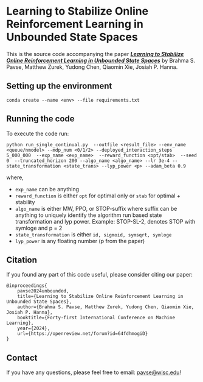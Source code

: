 # Learning to Stabilize Online Reinforcement Learning in Unbounded State Spaces

This is the source code accompanying the paper [***Learning to Stabilize Online Reinforcement Learning in Unbounded State Spaces***](https://arxiv.org/abs/2306.01896) by Brahma S. Pavse, Matthew Zurek, Yudong Chen, Qiaomin Xie, Josiah P. Hanna.

## Setting up the environment
```
conda create --name <env> --file requirements.txt
```

## Running the code
To execute the code run:
```
python run_single_continual.py  --outfile <result_file> --env_name <queue/nmodel> --mdp_num <0/1/2> --deployed_interaction_steps 5_000_000  --exp_name <exp_name>  --reward_function <opt/stab>  --seed 0  --truncated_horizon 200 --algo_name <algo_name> --lr 3e-4 --state_transformation <state_trans> --lyp_power <p> --adam_beta 0.9
```
where,
- `exp_name` can be anything
- `reward_function` is either `opt` for optimal only or `stab` for optimal + stability
- `algo_name` is either MW, PPO, or STOP-suffix where suffix can be anything to uniquely identify the algorithm run based state transformation and lyp power. Example: STOP-SL-2, denotes STOP with symloge and p = 2
- `state_transformation` is either `id, sigmoid, symsqrt, symloge`
- `lyp_power` is any floating number (p from the paper)

## Citation
If you found any part of this code useful, please consider citing our paper:

```
@inproceedings{
    pavse2024unbounded,
    title={Learning to Stabilize Online Reinforcement Learning in Unbounded State Spaces},
    author={Brahma S. Pavse, Matthew Zurek, Yudong Chen, Qiaomin Xie, Josiah P. Hanna},
    booktitle={Forty-first International Conference on Machine Learning},
    year={2024},
    url={https://openreview.net/forum?id=64fdhmogiD}
}
```
## Contact

If you have any questions, please feel free to email: pavse@wisc.edu!
